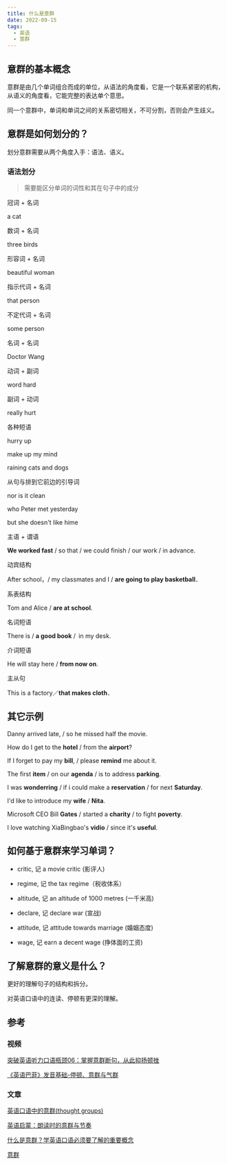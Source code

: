 ```yaml
---
title: 什么是意群
date: 2022-09-15
tags:
  - 英语
  - 意群
---
```



## 意群的基本概念

意群是由几个单词组合而成的单位，从语法的角度看，它是一个联系紧密的机构，从语义的角度看，它能完整的表达单个意思。

同一个意群中，单词和单词之间的关系密切相关，不可分割，否则会产生歧义。

## 意群是如何划分的？

划分意群需要从两个角度入手：语法、语义。

### 语法划分

> 需要能区分单词的词性和其在句子中的成分

冠词 + 名词

a cat

数词 + 名词

three birds

形容词 + 名词

beautiful woman

指示代词 + 名词

that person

不定代词 + 名词

some person

名词 + 名词

Doctor Wang

动词 + 副词

word hard

副词 + 动词

really hurt

各种短语

hurry up

make up my mind

raining cats and dogs

从句与排到它前边的引导词

nor is it clean

who Peter met yesterday

but she doesn't like hime

主语 + 谓语

**We worked fast** / so that / we could finish / our work / in advance.

动宾结构

After school，/ my classmates and I / **are going to play basketball**．

系表结构

Tom and Alice / **are at school**.

名词短语

There is / **a good book** / in my desk.

介词短语

He will stay here / **from now on**.

主从句

This is a factory／**that makes cloth**．

## 其它示例

Danny arrived late, / so he missed half the movie.

How do I get to the **hotel** / from the **airport**?

If I forget to pay my **bill**, / please **remind** me about it.

The first **item** / on our **agenda** / is to address **parking**.

I was **wonderring** / if i could make a **reservation** / for next **Saturday**.

I'd like to introduce my **wife** / **Nita**.

Microsoft CEO Bill **Gates** / started a **charity** / to fight **poverty**.

I love watching XiaBingbao's **vidio** / since it's **useful**.

## 如何基于意群来学习单词？

- critic, 记 a movie critic (影评人)

- regime, 记 the tax regime（税收体系）

- altitude, 记 an altitude of 1000 metres (一千米高)

- declare, 记 declare war (宣战)

- attitude, 记 attitude towards marriage (婚姻态度)

- wage, 记 earn a decent wage (挣体面的工资)

## 了解意群的意义是什么？

更好的理解句子的结构和拆分。

对英语口语中的连读、停顿有更深的理解。

## 参考

### 视频

[突破英语听力口语瓶颈06：掌握意群断句，从此抑扬顿挫](https://www.youtube.com/watch?v=JsJf733yhCk&ab_channel=SummerHailstones%28XiaBingbao%29)

[《英语巴菲》发音基础-停顿、意群与气群](https://www.youtube.com/watch?v=_u62XA6G-rs&ab_channel=koolearn)

### 文章

[英语口语中的意群(thought groups)](http://judes.me/life/2020/07/18/about-thought-groups.html)

[英语启蒙：朗读时的意群与节奏](https://zhuanlan.zhihu.com/p/44205488)

[什么是意群？学英语口语必须要了解的重要概念](https://zhuanlan.zhihu.com/p/113682790)

[意群](https://www.easyatm.com.tw/wiki/%E6%84%8F%E7%BE%A4)
